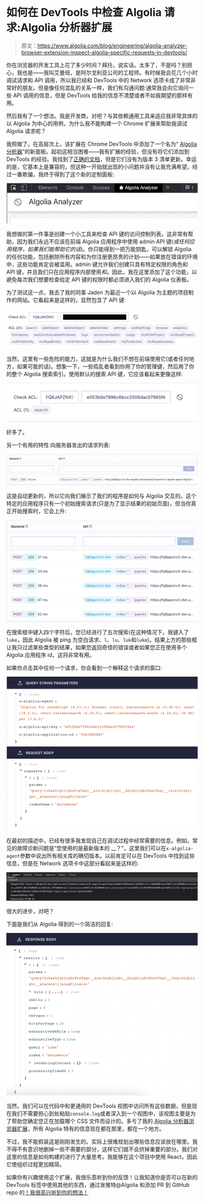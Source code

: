 # 如何在 DevTools 中检查 Algolia 请求:Algolia 分析器扩展

> 原文：<https://www.algolia.com/blog/engineering/algolia-analyzer-browser-extension-inspect-algolia-specific-requests-in-devtools/>

你在浏览器的开发工具上花了多少时间？拜托，说实话。太多了，不是吗？别担心，我也是——我叫艾曼纽，是阿尔戈利亚公司的工程师。有时候我会花几个小时调试请求和 API 调用，所以我已经和 DevTools 中的 Network 选项卡成了非常非常好的朋友。但是像任何混乱的关系一样，我们有沟通问题:通常我会向它询问一些 API 调用的信息，但是 DevTools 给我的信息不清楚或者不如我期望的那样有用。

然后我有了一个想法。我是开发商，对吧？与其依赖通用工具来适应我非常具体的以 Algolia 为中心的用例，为什么我不能构建一个 Chrome 扩展来帮助我调试 Algolia 请求呢？

我照做了。在高层次上，该扩展在 Chrome DevTools 中添加了一个名为“ [Algolia 分析器](https://github.com/algolia/algolia-analyzer)”的新面板。起初这相当困难——我有扩展的经验，但没有将它们添加到 DevTools 的经验。我找到了[正确的文档](https://developer.chrome.com/docs/extensions/mv3/devtools/)，但是它们没有为版本 3 清单更新。幸运的是，它基本上是兼容的，但这种一开始就出现的小问题并没有让我充满希望。经过一番欺骗，我终于得到了这个新的定制面板:

![Algolia Analyzer browser extension DevTools tab screenshot](img/14975211c8415663875dbd76e78ff416.png)

我想做的第一件事是创建一个小工具来检查 API 键的访问控制列表。这非常有帮助，因为我们永远不应该在前端 Algolia 应用程序中使用 admin API 键(*或任何应用程序，如果我们能帮助它的话*)。你只能得到一把万能钥匙，可以解锁 Algolia 的任何功能，包括删除所有内容和为你注册更昂贵的计划——如果放在错误的环境中，这些功能肯定会被滥用。admin 键允许我们创建只具有特定权限的角色和 API 键，并且我们只在应用程序内部使用*和*。因此，我在这里添加了这个功能，以避免每次我们想要检查给定 API 键的权限时都必须进入我们的 Algolia 仪表板。

为了测试这一点，我去了我的同事 Jaden 为最近一个以 Algolia 为主题的项目制作的网站。它看起来是这样的，显然包含了 API 键:

![Algolia Analyzer browser extension screenshot admin API keys hidden](img/427b757a7de2a9d924f5a3d7ad7ad99d.png)

当然，这里有一些危险的能力，这就是为什么我们不想在前端使用它(或者任何地方，如果可能的话)。想象一下，一些捣乱者看到你用了你的管理键，然后用了你的整个 Algolia 搜索索引。使用默认的搜索 API 键，它应该看起来更像这样:

![Algolia Analyzer browser extension screenshot secure API key shown](img/6a32df52fa4a2e713067cdac06fd3d79.png)

好多了。

另一个有用的特性:向服务器发出的请求列表:

![Algolia Analyzer browser extension screenshot first POST request view](img/54f8a9c88bcfdacb09be820d843539bd.png)

这是自动更新的，所以它向我们展示了我们的程序是如何与 Algolia 交互的。这个特定的应用程序只有一个初始搜索请求(只是为了显示结果的初始页面)，但当你真正开始搜索时，它会上升:

![Algolia Analyzer browser extension screenshot subsequent POST request from search query view](img/e5f83b3e8693e0de32b90db9a0c73def.png)

在搜索框中键入四个字符后，您已经进行了五次搜索(在这种情况下，我键入了`luke`，因此 Algolia 被 ping 为空白请求、`l`、`lu`、`luk`和`luke`)。结果上方的那些框让我只过滤某些类型的结果，如果您返回奇怪的错误或者如果您正在使用多个 Algolia 应用程序 id，这将非常有用。

如果你点击其中任何一个请求，你会看到一个解释这个请求的窗口:

![Algolia Analyzer browser extension screenshot request detailed view](img/01a2ae18cdadca41b079d6ae69f26f5f.png)

在最初的描述中，已经有很多我发现自己在调试过程中经常需要的信息。例如，常见的故障诊断问题是“您使用的是最新版本的 __？”，这里我们可以在`x-algolia-agent`参数中说出所有相关库的确切版本。以前肯定可以在 DevTools 中找到这些信息，但是在 Network 选项卡中这部分看起来是这样的:

![Algolia Analyzer browser extension screenshot requests response standard DevTools Network tab view](img/0c46abe94301431b90ed9874518cce6e.png)

很大的进步，对吧？

下面是我们从 Algolia 得到的一个简洁的回复:

![Algolia Analyzer browser extension screenshot response detailed view](img/a14573f411923f9dff18f2d2f3c2e4a5.png)

当然，我们可以在代码中和更通用的 DevTools 视图中访问所有这些数据，但是现在我们不需要担心到处粘贴`console.log`或者深入到一个视图中，该视图主要是为了帮助您确定您正在加载哪个 CSS 文件而设计的。多亏了我的 [Algolia 分析器浏览器扩展](https://github.com/algolia/algolia-analyzer)，所有 Algolia 特有的信息现在都在那里，都在一个地方。

不过，我不能假装这是刚刚发生的。实际上很难规划出哪些信息应该放在哪里。我不得不有意识地删掉一些不需要的部分，这样它们就不会挤掉重要的部分。我们对这里的信息是如何构建的进行了大量思考。我能够在这个项目中使用 React，因此它使组织过程更加精简。

如果你有兴趣使用这个扩展，我很乐意听到你的反馈！让我知道你是否可以在新的 DevTools 标签中使用其他的东西，通过发推特@Algolia 和添加 PR 到 GitHub repo 的[！我很高兴听到你的想法！](https://github.com/algolia/algolia-analyzer)